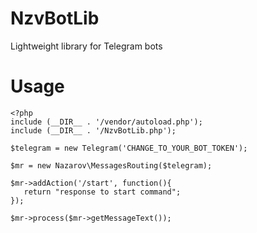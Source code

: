 # NzvBotLib
Lightweight library for Telegram bots

Usage
====
```
<?php
include (__DIR__ . '/vendor/autoload.php');
include (__DIR__ . '/NzvBotLib.php');
 
$telegram = new Telegram('CHANGE_TO_YOUR_BOT_TOKEN');

$mr = new Nazarov\MessagesRouting($telegram);

$mr->addAction('/start', function(){
   return "response to start command";
});

$mr->process($mr->getMessageText());
```
